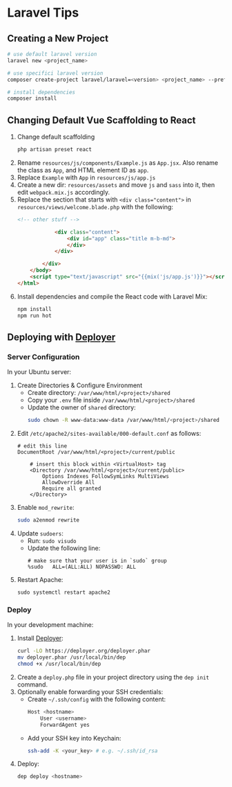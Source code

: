 # Laravel Tips

## Creating a New Project
``` sh
# use default laravel version
laravel new <project_name>

# use specifici laravel version
composer create-project laravel/laravel=<version> <project_name> --prefer-dist

# install dependencies
composer install
```

## Changing Default Vue Scaffolding to React
 1. Change default scaffolding
    ``` sh
    php artisan preset react
    ```
 2. Rename `resources/js/components/Example.js` as `App.jsx`. Also rename the class as `App`, and HTML element ID as `app`.
 3. Replace `Example` with `App` in `resources/js/app.js`
 4. Create a new dir: `resources/assets` and move `js` and `sass` into it, then edit `webpack.mix.js` accordingly.
 5. Replace the section that starts with `<div class="content">` in `resources/views/welcome.blade.php` with the following:
    ``` html
    <!-- other stuff -->

                <div class="content">
                    <div id="app" class="title m-b-md">
                    </div>
                </div>

            </div>
        </body>
        <script type="text/javascript" src="{{mix('js/app.js')}}"></script>
    </html>
    ```
 6. Install dependencies and compile the React code with Laravel Mix:
    ``` sh
    npm install
    npm run hot
    ``` 
    
## Deploying with [Deployer](https://deployer.org/)
### Server Configuration
In your Ubuntu server:
 1. Create Directories & Configure Environment
    - Create directory: `/var/www/html/<project>/shared`
    - Copy your `.env` file inside `/var/www/html/<project>/shared`
    - Update the owner of `shared` directory:
        ```sh
        sudo chown -R www-data:www-data /var/www/html/<project>/shared
        ```
 2. Edit `/etc/apache2/sites-available/000-default.conf` as follows: 
    ``` con
    # edit this line
    DocumentRoot /var/www/html/<project>/current/public

        # insert this block within <VirtualHost> tag
        <Directory /var/www/html/<project>/current/public>
            Options Indexes FollowSymLinks MultiViews
            AllowOverride All
            Require all granted
        </Directory>
    ```
 3. Enable `mod_rewrite`:
    ``` sh
    sudo a2enmod rewrite
    ```
 4. Update `sudoers`:
    - Run: `sudo visudo`
    - Update the following line:
        ``` 
        # make sure that your user is in `sudo` group
        %sudo   ALL=(ALL:ALL) NOPASSWD: ALL
        ```
 5. Restart Apache: 
    ```
    sudo systemctl restart apache2
    ```

### Deploy
In your development machine:
 1. Install [Deployer](https://deployer.org/):
    ``` sh
    curl -LO https://deployer.org/deployer.phar
    mv deployer.phar /usr/local/bin/dep
    chmod +x /usr/local/bin/dep 
    ```
 2. Create a `deploy.php` file in your project directory using the `dep init` command.
 3. Optionally enable forwarding your SSH credentials: 
    - Create `~/.ssh/config` with the following content:
        ``` sh
        Host <hostname>
            User <username>
            ForwardAgent yes
        ```
    - Add your SSH key into Keychain:
        ```sh
        ssh-add -K <your_key> # e.g. ~/.ssh/id_rsa
        ```
 4. Deploy:
    ```sh
    dep deploy <hostname>
    ```

